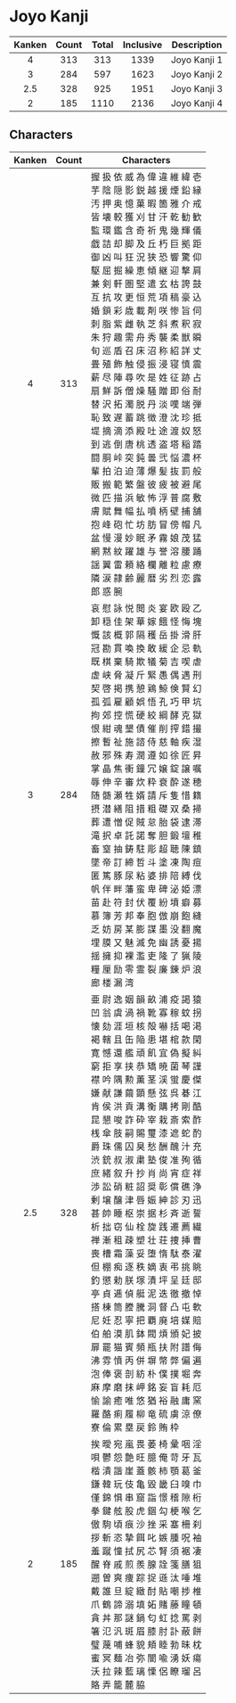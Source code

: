 
# Joyo Kanji

| Kanken | Count | Total | Inclusive | Description  |
| :----: | :---: | :---: | :-------: | ------------ |
|   4    |  313  |  313  |   1339    | Joyo Kanji 1 |
|   3    |  284  |  597  |   1623    | Joyo Kanji 2 |
|  2.5   |  328  |  925  |   1951    | Joyo Kanji 3 |
|   2    |  185  | 1110  |   2136    | Joyo Kanji 4 |

## Characters

| Kanken | Count | Characters                                                                                                                                                                                                                                                                                                                                                                                                                                                                                                                                                                                                                                                                                                                                                                      |
| :----: | :---: | ------------------------------------------------------------------------------------------------------------------------------------------------------------------------------------------------------------------------------------------------------------------------------------------------------------------------------------------------------------------------------------------------------------------------------------------------------------------------------------------------------------------------------------------------------------------------------------------------------------------------------------------------------------------------------------------------------------------------------------------------------------------------------- |
|   4    |  313  | 握 扱 依 威 為 偉 違 維 緯 壱<br>芋 陰 隠 影 鋭 越 援 煙 鉛 縁<br>汚 押 奥 憶 菓 暇 箇 雅 介 戒<br>皆 壊 較 獲 刈 甘 汗 乾 勧 歓<br>監 環 鑑 含 奇 祈 鬼 幾 輝 儀<br>戯 詰 却 脚 及 丘 朽 巨 拠 距<br>御 凶 叫 狂 況 狭 恐 響 驚 仰<br>駆 屈 掘 繰 恵 傾 継 迎 撃 肩<br>兼 剣 軒 圏 堅 遣 玄 枯 誇 鼓<br>互 抗 攻 更 恒 荒 項 稿 豪 込<br>婚 鎖 彩 歳 載 剤 咲 惨 旨 伺<br>刺 脂 紫 雌 執 芝 斜 煮 釈 寂<br>朱 狩 趣 需 舟 秀 襲 柔 獣 瞬<br>旬 巡 盾 召 床 沼 称 紹 詳 丈<br>畳 殖 飾 触 侵 振 浸 寝 慎 震<br>薪 尽 陣 尋 吹 是 姓 征 跡 占<br>扇 鮮 訴 僧 燥 騒 贈 即 俗 耐<br>替 沢 拓 濁 脱 丹 淡 嘆 端 弾<br>恥 致 遅 蓄 跳 徴 澄 沈 珍 抵<br>堤 摘 滴 添 殿 吐 途 渡 奴 怒<br>到 逃 倒 唐 桃 透 盗 塔 稲 踏<br>闘 胴 峠 突 鈍 曇 弐 悩 濃 杯<br>輩 拍 泊 迫 薄 爆 髪 抜 罰 般<br>販 搬 範 繁 盤 彼 疲 被 避 尾<br>微 匹 描 浜 敏 怖 浮 普 腐 敷<br>膚 賦 舞 幅 払 噴 柄 壁 捕 舗<br>抱 峰 砲 忙 坊 肪 冒 傍 帽 凡<br>盆 慢 漫 妙 眠 矛 霧 娘 茂 猛<br>網 黙 紋 躍 雄 与 誉 溶 腰 踊<br>謡 翼 雷 頼 絡 欄 離 粒 慮 療<br>隣 涙 隷 齢 麗 暦 劣 烈 恋 露<br>郎 惑 腕                                  |
|   3    |  284  | 哀 慰 詠 悦 閲 炎 宴 欧 殴 乙<br>卸 穏 佳 架 華 嫁 餓 怪 悔 塊<br>慨 該 概 郭 隔 穫 岳 掛 滑 肝<br>冠 勘 貫 喚 換 敢 緩 企 忌 軌<br>既 棋 棄 騎 欺 犠 菊 吉 喫 虐<br>虚 峡 脅 凝 斤 緊 愚 偶 遇 刑<br>契 啓 掲 携 憩 鶏 鯨 倹 賢 幻<br>孤 弧 雇 顧 娯 悟 孔 巧 甲 坑<br>拘 郊 控 慌 硬 絞 綱 酵 克 獄<br>恨 紺 魂 墾 債 催 削 搾 錯 撮<br>擦 暫 祉 施 諮 侍 慈 軸 疾 湿<br>赦 邪 殊 寿 潤 遵 如 徐 匠 昇<br>掌 晶 焦 衝 鐘 冗 嬢 錠 譲 嘱<br>辱 伸 辛 審 炊 粋 衰 酔 遂 穂<br>随 髄 瀬 牲 婿 請 斥 隻 惜 籍<br>摂 潜 繕 阻 措 粗 礎 双 桑 掃<br>葬 遭 憎 促 賊 怠 胎 袋 逮 滞<br>滝 択 卓 託 諾 奪 胆 鍛 壇 稚<br>畜 窒 抽 鋳 駐 彫 超 聴 陳 鎮<br>墜 帝 訂 締 哲 斗 塗 凍 陶 痘<br>匿 篤 豚 尿 粘 婆 排 陪 縛 伐<br>帆 伴 畔 藩 蛮 卑 碑 泌 姫 漂<br>苗 赴 符 封 伏 覆 紛 墳 癖 募<br>慕 簿 芳 邦 奉 胞 倣 崩 飽 縫<br>乏 妨 房 某 膨 謀 墨 没 翻 魔<br>埋 膜 又 魅 滅 免 幽 誘 憂 揚<br>揺 擁 抑 裸 濫 吏 隆 了 猟 陵<br>糧 厘 励 零 霊 裂 廉 錬 炉 浪<br>廊 楼 漏 湾                                                                                                     |
|  2.5   |  328  | 亜 尉 逸 姻 韻 畝 浦 疫 謁 猿<br>凹 翁 虞 渦 禍 靴 寡 稼 蚊 拐<br>懐 劾 涯 垣 核 殻 嚇 括 喝 渇<br>褐 轄 且 缶 陥 患 堪 棺 款 閑<br>寛 憾 還 艦 頑 飢 宜 偽 擬 糾<br>窮 拒 享 挟 恭 矯 暁 菌 琴 謹<br>襟 吟 隅 勲 薫 茎 渓 蛍 慶 傑<br>嫌 献 謙 繭 顕 懸 弦 呉 碁 江<br>肯 侯 洪 貢 溝 衡 購 拷 剛 酷<br>昆 懇 唆 詐 砕 宰 栽 斎 索 酢<br>桟 傘 肢 嗣 賜 璽 漆 遮 蛇 酌<br>爵 珠 儒 囚 臭 愁 酬 醜 汁 充<br>渋 銃 叔 淑 粛 塾 俊 准 殉 循<br>庶 緒 叙 升 抄 肖 尚 宵 症 祥<br>渉 訟 硝 粧 詔 奨 彰 償 礁 浄<br>剰 壌 醸 津 唇 娠 紳 診 刃 迅<br>甚 帥 睡 枢 崇 据 杉 斉 逝 誓<br>析 拙 窃 仙 栓 旋 践 遷 薦 繊<br>禅 漸 租 疎 塑 壮 荘 捜 挿 曹<br>喪 槽 霜 藻 妥 堕 惰 駄 泰 濯<br>但 棚 痴 逐 秩 嫡 衷 弔 挑 眺<br>釣 懲 勅 朕 塚 漬 坪 呈 廷 邸<br>亭 貞 逓 偵 艇 泥 迭 徹 撤 悼<br>搭 棟 筒 謄 騰 洞 督 凸 屯 軟<br>尼 妊 忍 寧 把 覇 廃 培 媒 賠<br>伯 舶 漠 肌 鉢 閥 煩 頒 妃 披<br>扉 罷 猫 賓 頻 瓶 扶 附 譜 侮<br>沸 雰 憤 丙 併 塀 幣 弊 偏 遍<br>泡 俸 褒 剖 紡 朴 僕 撲 堀 奔<br>麻 摩 磨 抹 岬 銘 妄 盲 耗 厄<br>愉 諭 癒 唯 悠 猶 裕 融 庸 窯<br>羅 酪 痢 履 柳 竜 硫 虜 涼 僚<br>寮 倫 累 塁 戻 鈴 賄 枠 |
|   2    |  185  | 挨 曖 宛 嵐 畏 萎 椅 彙 咽 淫<br>唄 鬱 怨 艶 旺 臆 俺 苛 牙 瓦<br>楷 潰 諧 崖 蓋 骸 柿 顎 葛 釜<br>鎌 韓 玩 伎 亀 毀 畿 臼 嗅 巾<br>僅 錦 惧 串 窟 詣 憬 稽 隙 桁<br>拳 鍵 舷 股 虎 錮 勾 梗 喉 乞<br>傲 駒 頃 痕 沙 挫 采 塞 柵 刹<br>拶 斬 恣 摯 餌 叱 嫉 腫 呪 袖<br>羞 蹴 憧 拭 尻 芯 腎 須 裾 凄<br>醒 脊 戚 煎 羨 腺 詮 箋 膳 狙<br>遡 曽 爽 痩 踪 捉 遜 汰 唾 堆<br>戴 誰 旦 綻 緻 酎 貼 嘲 捗 椎<br>爪 鶴 諦 溺 填 妬 賭 藤 瞳 頓<br>貪 丼 那 謎 鍋 匂 虹 捻 罵 剥<br>箸 氾 汎 斑 眉 膝 肘 訃 蔽 餅<br>璧 蔑 哺 蜂 貌 頬 睦 勃 昧 枕<br>蜜 冥 麺 冶 弥 闇 喩 湧 妖 瘍<br>沃 拉 辣 藍 璃 慄 侶 瞭 瑠 呂<br>賂 弄 籠 麓 脇                                                                                                                                                                                                                                                                                                                                         |
